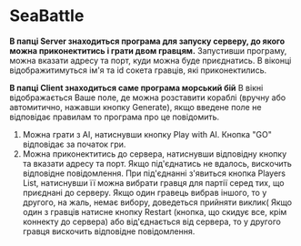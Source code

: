 # SeaBattle
**В папці Server знаходиться програма для запуску серверу, до якого можна приконектитись і грати двом гравцям.**
  Запустивши програму, можна вказати адресу та порт, куди можна буде приєднатись. В віконці відображитимуться ім'я та id сокета
  гравців, які приконектились.

**В папці Client знаходиться саме програма морський бій**
  В вікні відображається Ваше поле, де можна розставити кораблі (вручну або автомитично, нажавши кнопку Generate), якщо введене поле не
  відповідає правилам то програма про це повідомить.
  1. Можна грати з AI, натиснувши кнопку Play with AI.
    Кнопка "GO" відповідає за початок гри.
  2. Можна приконектитись до сервера, натиснувши відповідну кнопку та вказати адресу та порт.
    Якщо під'єднатись не вдалось, вискочить відповідне повідомлення.
    При під'єднанні з'явиться кнопка Players List, натиснувши її можна вибрати гравця для партії серед тих, що приєднані до серверу.
    Якщо один гравець вибрав іншого, то у другого, на жаль, немає вибору, доведеться прийняти виклик(
    Якщо один з гравців натисне кнопку Restart (кнопка, що скидує все, крім коннекту до сервера) або від'єднається від сервера, то у 
    другого гравця вискочить відповідне повідомлення.
